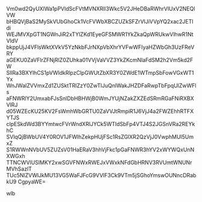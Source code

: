 Vm0wd2QyUXlWa1pPVldScFVtMVNXRll3Wkc5V2JHeDBaRWhrVlUxV2NEQlVW
bHBQVjBaS2MySkVUbGhoCk1VcFVWbXBCZUZkSFZrVlJiVVpYQ2xac2JETldi
WEJMVXpGT1NGWnJiR2xTYlZKd1EyeGFSMWR1YkZkaQpWRUkwVlhwR1NtVldV
bkppUjJ4VFlsWktXVkV5YzNkbFJrNXpVbXhrYVFwWFIyaHZWbGh3UzFReVRY
aGEKU0ZaVFlrZFNjRlZ0ZUhka01VVjVaVVZ3YkZKcmNIaFdSM2h2Vm5kd2FW
SllRa3BXYlhCS1pVWldkRlpzClpGWUtZbXR3Y0ZWdE1WTmpSbFowVGxWT1Yx
WnJWalZVVmxZd1ZUSktTRlZzY0ZwTlJuQnlWakJHZDFaRwpTbFpqUlZwWFls
aFNWRlY2UmxabFJsSnlDbHBHWjB0WmJYUjNZakZXZEdSRmRGaFNiRXBXVlRJ
d05WZEcKU25KV2FsWmhWbGRTU0ZaVVJtRmpiR1J6VjJ4a2FWZEhhRTFXYTJS
clpESkdWd3BYYmtwcFVrWndXRlJYCk5WTldSbFp4VTJ4S2JGSnVRa2REYkhC
SVlqQjBWbUV4Y0ROV1JFWlhZekpHUjFSc1RsZGlXR2QzVjJ0VwphMUl5UmxZ
S1RWWnNVbUV5ZUZsV01HaERaV3hhVjFkc1pGaFNWR3hYV2xWYWQxUnNXWGxh
TTNCWVlUSlMKY2xwSGVFNWxRWEJxVWxkNFdGbHRNV3RVUmtWNUNrMVhSazlT
TUc5NlZVWlJkMU13VG5WaFJFcG9VVlF3Ck9VTm5jSGhoYmswOUNncDRabkU9
CgpyaWE=

wlb